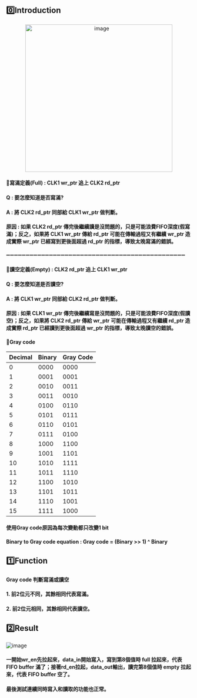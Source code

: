 ## 0️⃣Introduction
<div align="center">
  <img src="https://github.com/user-attachments/assets/ef4f0ade-bcd3-4d82-b4dd-92de49253ce0" alt="image" width="400">
</div>

#### 📌寫滿定義(Full) : CLK1 wr_ptr 追上 CLK2 rd_ptr  
#### Q : 要怎麼知道是否寫滿?
#### A : 將 CLK2 rd_ptr 同部給 CLK1 wr_ptr 做判斷。 
#### 原因 : 如果 CLK2 rd_ptr 傳完後繼續讀是沒問題的，只是可能浪費FIFO深度(假寫滿)；反之，如果將 CLK1 wr_ptr 傳給 rd_ptr 可能在傳輸過程又有繼續 wr_ptr 造成實際 wr_ptr 已經寫到更後面超過 rd_ptr 的指標，導致太晚寫滿的錯誤。

➖➖➖➖➖➖➖➖➖➖➖➖➖➖➖➖➖➖➖➖➖➖➖➖➖➖➖➖➖➖➖➖➖➖➖➖➖➖➖➖➖➖➖➖➖➖

#### 📌讀空定義(Empty) : CLK2 rd_ptr 追上 CLK1 wr_ptr  
#### Q : 要怎麼知道是否讀空?
#### A : 將 CLK1 wr_ptr 同部給 CLK2 rd_ptr 做判斷。 
#### 原因 : 如果 CLK1 wr_ptr 傳完後繼續寫是沒問題的，只是可能浪費FIFO深度(假讀空)；反之，如果將 CLK2 rd_ptr 傳給 wr_ptr 可能在傳輸過程又有繼續 rd_ptr 造成實際 rd_ptr 已經讀到更後面超過 wr_ptr 的指標，導致太晚讀空的錯誤。


#### 📌Gray code
<div align="center">
  
| Decimal | Binary | Gray Code |     
|---------|--------|-----------|
|    0    |  0000  |   0000    |
|    1    |  0001  |   0001    |
|    2    |  0010  |   0011    |
|    3    |  0011  |   0010    |
|    4    |  0100  |   0110    |
|    5    |  0101  |   0111    |
|    6    |  0110  |   0101    |
|    7    |  0111  |   0100    |
|    8    |  1000  |   1100    |
|    9    |  1001  |   1101    |
|   10    |  1010  |   1111    |
|   11    |  1011  |   1110    |
|   12    |  1100  |   1010    |
|   13    |  1101  |   1011    |
|   14    |  1110  |   1001    |
|   15    |  1111  |   1000    |

</div>

#### 使用Gray code原因為每次變動都只改變1 bit

#### Binary to Gray code equation : Gray code = (Binary >> 1) ^ Binary  

## 1️⃣Function

#### Gray code 判斷寫滿或讀空
#### 1. 前2位元不同，其餘相同代表寫滿。
#### 2. 前2位元相同，其餘相同代表讀空。


## 2️⃣Result
![image](https://github.com/user-attachments/assets/8ecbd7cb-439f-4c90-b9fb-4a51789ef2b4)

#### 一開始wr_en先拉起來，data_in開始寫入，寫到第8個值時 full 拉起來，代表 FIFO buffer 滿了；接著rd_en拉起，data_out輸出，讀完第8個值時 empty 拉起來，代表 FIFO buffer 空了。
#### 最後測試連續同時寫入和讀取的功能也正常。
